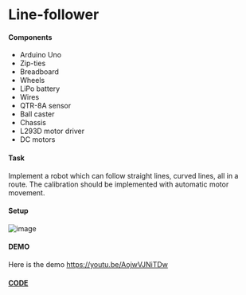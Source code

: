 # Line-follower

#### Components
- Arduino Uno
- Zip-ties
- Breadboard
- Wheels
- LiPo battery
- Wires
- QTR-8A sensor
- Ball caster
- Chassis
- L293D motor driver
- DC motors<br>

#### Task
Implement a robot which can follow straight lines, curved lines, all in a route. The calibration should be implemented with automatic motor movement. <br>

#### Setup
![image](https://user-images.githubusercontent.com/98409275/213159839-3a772b77-2b8c-48dc-bdf6-3c3b9f3774fc.png)
<br>

#### DEMO
Here is the demo https://youtu.be/AojwVJNiTDw

#### [CODE](https://github.com/beatricedoncea2000/Line-follower/blob/main/LineFollower/LineFollower.ino)
</details>
